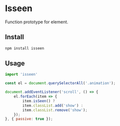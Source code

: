 # Isseen
Function prototype for element.

## Install
```sh
npm install isseen
```

## Usage
```js
import 'isseen'

const el = document.querySelectorAll('.animation');

document.addEventListener('scroll', () => {
    el.forEach(item => {
        item.isSeen() ?
        item.classList.add('show') :
        item.classList.remove('show');
    });
}, { passive: true });

